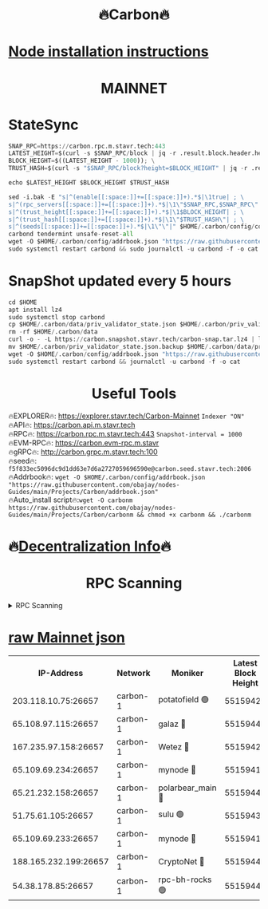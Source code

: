 <h1 align="center"> 🔥Carbon🔥</h1>

[Node installation instructions](https://github.com/obajay/nodes-Guides/tree/main/Projects/Carbon)
=
<h1 align="center"> MAINNET</h1>

# StateSync
```python
SNAP_RPC=https://carbon.rpc.m.stavr.tech:443
LATEST_HEIGHT=$(curl -s $SNAP_RPC/block | jq -r .result.block.header.height); \
BLOCK_HEIGHT=$((LATEST_HEIGHT - 1000)); \
TRUST_HASH=$(curl -s "$SNAP_RPC/block?height=$BLOCK_HEIGHT" | jq -r .result.block_id.hash)

echo $LATEST_HEIGHT $BLOCK_HEIGHT $TRUST_HASH

sed -i.bak -E "s|^(enable[[:space:]]+=[[:space:]]+).*$|\1true| ; \
s|^(rpc_servers[[:space:]]+=[[:space:]]+).*$|\1\"$SNAP_RPC,$SNAP_RPC\"| ; \
s|^(trust_height[[:space:]]+=[[:space:]]+).*$|\1$BLOCK_HEIGHT| ; \
s|^(trust_hash[[:space:]]+=[[:space:]]+).*$|\1\"$TRUST_HASH\"| ; \
s|^(seeds[[:space:]]+=[[:space:]]+).*$|\1\"\"|" $HOME/.carbon/config/config.toml
carbond tendermint unsafe-reset-all
wget -O $HOME/.carbon/config/addrbook.json "https://raw.githubusercontent.com/obajay/nodes-Guides/main/Projects/Carbon/addrbook.json"
sudo systemctl restart carbond && sudo journalctl -u carbond -f -o cat
```
# SnapShot  updated every 5 hours
```python
cd $HOME
apt install lz4
sudo systemctl stop carbond
cp $HOME/.carbon/data/priv_validator_state.json $HOME/.carbon/priv_validator_state.json.backup
rm -rf $HOME/.carbon/data
curl -o - -L https://carbon.snapshot.stavr.tech/carbon-snap.tar.lz4 | lz4 -c -d - | tar -x -C $HOME/.carbon --strip-components 2
mv $HOME/.carbon/priv_validator_state.json.backup $HOME/.carbon/data/priv_validator_state.json
wget -O $HOME/.carbon/config/addrbook.json "https://raw.githubusercontent.com/obajay/nodes-Guides/main/Projects/Carbon/addrbook.json"
sudo systemctl restart carbond && journalctl -u carbond -f -o cat
```

 <h1 align="center"> Useful Tools</h1>

🔥EXPLORER🔥:     https://explorer.stavr.tech/Carbon-Mainnet        `Indexer "ON"` \
🔥API🔥:          https://carbon.api.m.stavr.tech \
🔥RPC🔥:          https://carbon.rpc.m.stavr.tech:443              `Snapshot-interval = 1000` \
🔥EVM-RPC🔥:      https://carbon.evm-rpc.m.stavr \
🔥gRPC🔥:         http://carbon.grpc.m.stavr.tech:100 \
🔥seed🔥:      `f5f833ec5096dc9d1dd63e7d6a2727059696590e@carbon.seed.stavr.tech:2006` \
🔥Addrbook🔥:  `wget -O $HOME/.carbon/config/addrbook.json "https://raw.githubusercontent.com/obajay/nodes-Guides/main/Projects/Carbon/addrbook.json"` \
🔥Auto_install script🔥:`wget -O carbonm https://raw.githubusercontent.com/obajay/nodes-Guides/main/Projects/Carbon/carbonm && chmod +x carbonm && ./carbonm`

🔥[Decentralization Info](https://github.com/obajay/StateSync-snapshots/tree/main/Projects/Carbon/Decentralization)🔥
=
<h1 align="center"> RPC Scanning</h1>

<details>
<summary>RPC Scanning</summary>

<h2 align="center"> We scan nodes in real time every 4 hours. And we provide the final result of RPC endpoints.
We cannot influence the operation of these nodes in any way. </h2>


```python
If Voting Power is higher than 0 --> then the Node is a validator of the network and may be subject to attack and be a potential threat to the chain.
```
```python
We marked such validators with a red symbol
```

</details>

[raw Mainnet json](https://rpc-check.carbonm.stavr.tech/carbonm/rpc-carbonm-result.json)
=


<table><tr><th>IP-Address</th><th>Network</th><th>Moniker</th><th>Latest Block Height</th><th>Earliest Block Height</th><th>Catching Up</th><th>Tx Index</th><th>Voting Power</th><th>Scan Time</th></tr><tr><td>203.118.10.75:26657</td><td>carbon-1</td><td>potatofield 🟢</td><td>55159422</td><td>21164241</td><td>False</td><td>on</td><td>0</td><td>2024-03-21T17:20:14.319229402UTC</td></tr><tr><td>65.108.97.115:26657</td><td>carbon-1</td><td>galaz 🔴</td><td>55159440</td><td>47374001</td><td>False</td><td>on</td><td>10461863536</td><td>2024-03-21T17:20:44.131091089UTC</td></tr><tr><td>167.235.97.158:26657</td><td>carbon-1</td><td>Wetez 🔴</td><td>55159425</td><td>48067570</td><td>False</td><td>on</td><td>1385418198</td><td>2024-03-21T17:20:18.580823766UTC</td></tr><tr><td>65.109.69.234:26657</td><td>carbon-1</td><td>mynode 🔴</td><td>55159419</td><td>53160001</td><td>False</td><td>off</td><td>12065900143</td><td>2024-03-21T17:20:03.237917270UTC</td></tr><tr><td>65.21.232.158:26657</td><td>carbon-1</td><td>polarbear_main 🔴</td><td>55159442</td><td>54286001</td><td>False</td><td>on</td><td>10840987974</td><td>2024-03-21T17:20:48.772476981UTC</td></tr><tr><td>51.75.61.105:26657</td><td>carbon-1</td><td>sulu 🟢</td><td>55159430</td><td>54542001</td><td>False</td><td>off</td><td>0</td><td>2024-03-21T17:20:27.551401783UTC</td></tr><tr><td>65.109.69.233:26657</td><td>carbon-1</td><td>mynode 🔴</td><td>55159419</td><td>54660001</td><td>False</td><td>off</td><td>8124394710</td><td>2024-03-21T17:20:02.925826471UTC</td></tr><tr><td>188.165.232.199:26657</td><td>carbon-1</td><td>CryptoNet 🔴</td><td>55159442</td><td>55078001</td><td>False</td><td>off</td><td>3517901502</td><td>2024-03-21T17:20:48.467825076UTC</td></tr><tr><td>54.38.178.85:26657</td><td>carbon-1</td><td>rpc-bh-rocks 🟢</td><td>55159446</td><td>55108001</td><td>False</td><td>on</td><td>0</td><td>2024-03-21T17:20:55.148600627UTC</td></tr></table>
